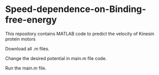 # Speed-dependence-on-Binding-free-energy
This repository contains MATLAB code to predict the velocity of Kinesin protein motors

Download all .m files.

Change the desired potential in main.m file code.

Run the main.m file.
